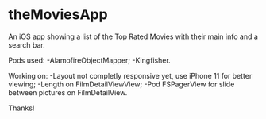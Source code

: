 # theMoviesApp
An iOS app showing a list of the Top Rated Movies with their main info and a search bar.

Pods used: 
-AlamofireObjectMapper;
-Kingfisher.

Working on:
-Layout not completly responsive yet, use iPhone 11 for better viewing;
-Length on FilmDetailViewView;
-Pod FSPagerView for slide between pictures on FilmDetailView.

Thanks!
